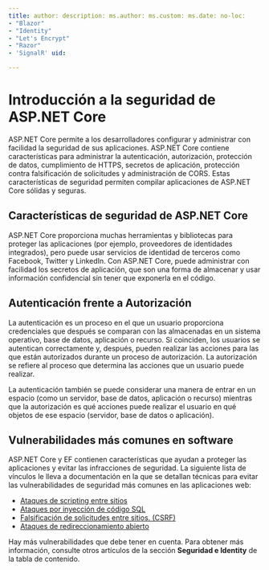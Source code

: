 ```yaml
---
title: author: description: ms.author: ms.custom: ms.date: no-loc:
- "Blazor"
- "Identity"
- "Let's Encrypt"
- "Razor"
- 'SignalR' uid: 

---
```

# <a name="overview-of-aspnet-core-security"></a>Introducción a la seguridad de ASP.NET Core

ASP.NET Core permite a los desarrolladores configurar y administrar con facilidad la seguridad de sus aplicaciones. ASP.NET Core contiene características para administrar la autenticación, autorización, protección de datos, cumplimiento de HTTPS, secretos de aplicación, protección contra falsificación de solicitudes y administración de CORS. Estas características de seguridad permiten compilar aplicaciones de ASP.NET Core sólidas y seguras.

## <a name="aspnet-core-security-features"></a>Características de seguridad de ASP.NET Core

ASP.NET Core proporciona muchas herramientas y bibliotecas para proteger las aplicaciones (por ejemplo, proveedores de identidades integrados), pero puede usar servicios de identidad de terceros como Facebook, Twitter y LinkedIn. Con ASP.NET Core, puede administrar con facilidad los secretos de aplicación, que son una forma de almacenar y usar información confidencial sin tener que exponerla en el código.

## <a name="authentication-vs-authorization"></a>Autenticación frente a Autorización

La autenticación es un proceso en el que un usuario proporciona credenciales que después se comparan con las almacenadas en un sistema operativo, base de datos, aplicación o recurso. Si coinciden, los usuarios se autentican correctamente y, después, pueden realizar las acciones para las que están autorizados durante un proceso de autorización. La autorización se refiere al proceso que determina las acciones que un usuario puede realizar.

La autenticación también se puede considerar una manera de entrar en un espacio (como un servidor, base de datos, aplicación o recurso) mientras que la autorización es qué acciones puede realizar el usuario en qué objetos de ese espacio (servidor, base de datos o aplicación).

## <a name="common-vulnerabilities-in-software"></a>Vulnerabilidades más comunes en software

ASP.NET Core y EF contienen características que ayudan a proteger las aplicaciones y evitar las infracciones de seguridad. La siguiente lista de vínculos le lleva a documentación en la que se detallan técnicas para evitar las vulnerabilidades de seguridad más comunes en las aplicaciones web:

* [Ataques de scripting entre sitios](xref:security/cross-site-scripting)
* [Ataques por inyección de código SQL](/ef/core/querying/raw-sql)
* [Falsificación de solicitudes entre sitios. (CSRF)](xref:security/anti-request-forgery)
* [Ataques de redireccionamiento abierto](xref:security/preventing-open-redirects)

Hay más vulnerabilidades que debe tener en cuenta. Para obtener más información, consulte otros artículos de la sección **Seguridad e Identity** de la tabla de contenido.
